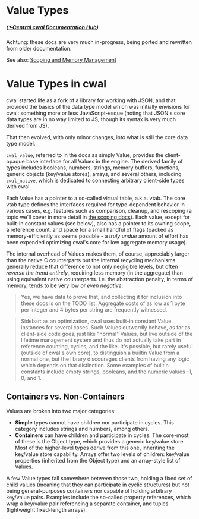# Value Types
##### ([&#x2b11;Central cwal Documentation Hub](./))
<style>@import url(../../doc/fossil-doc.css)</style>

<!--script src="./highlightjs/highlight-cwal.min.js"></script-->

Achtung: these docs are very much in-progress, being ported and
rewritten from older documentation.

See also: [Scoping and Memory Management](scoping.md)

Value Types in cwal
=====================================================================

cwal started life as a fork of a library for working with JSON, and
that provided the basics of the data type model which was initially
envisions for cwal: something more or less JavaScript-esque (noting
that JSON's core data types are in no way limited to JS, though its
syntax is very much derived from JS).

That then evolved, with only minor changes, into what is still the
core data type model.

`cwal_value`, referred to in the docs as simply Value, provides the
client-opaque base interface for all Values in the engine. The derived
family of types includes booleans, numbers, strings, memory buffers,
functions, generic objects (key/value stores), arrays, and several
others, including `cwal_native`, which is dedicated to connecting
arbitrary client-side types with cwal.

Each Value has a pointer to a so-called virtual table, a.k.a. vtab.
The core vtab type defines the interfaces required for type-dependent
behavior in various cases, e.g. features such as comparison, cleanup,
and rescoping (a topic we'll cover in more detail in [the scoping
docs][scoping]). Each value, except for built-in constant values (see
below), also has a pointer to its owning scope, a reference count, and
space for a small handful of flags (packed as memory-efficiently as
seems possible - a _truly undue_ amount of effort has been expended
optimizing cwal's core for low aggregate memory usage).

The internal overhead of Values makes them, of course, appreciably
larger than the native C counterparts but the internal recycling
mechanisms generally reduce that difference to not only negligible
levels, but often _reverse the trend entirely_, requiring less memory
(in the aggregate) than using equivalent native counterparts. i.e.
the abstraction penalty, in terms of memory, tends to be very low _or
even negative_.

> Yes, we have data to prove that, and collecting it for inclusion
  into these docs is on the TODO list. Aggregate costs of as low as 1
  byte per integer and 4 bytes per string are frequently witnessed.

> Sidebar: as an optimization, cwal uses built-in constant Value
  instances for several cases. Such Values outwardly behave, as far as
  client-side code goes, just like "normal" Values, but live outside
  of the lifetime management system and thus do not actually take part
  in reference counting, cycles, and the like. It's possible, but
  rarely useful (outside of cwal's own core), to distinguish a builtin
  Value from a normal one, but the library discourages clients from
  having any logic which depends on that distinction. Some examples of
  builtin constants include empty strings, booleans, and the numeric
  values -1, 0, and 1.

<a id='containers'></a>
Containers vs. Non-Containers
------------------------------------------------------------

Values are broken into two major categories:

- **Simple** types cannot have children nor participate in cycles. This
  category includes strings and numbers, among others.
- **Containers** can have children and participate in cycles. The
  core-most of these is the Object type, which provides a generic
  key/value store. Most of the higher-level types derive from this
  one, inheriting the key/value store capability. Arrays offer two
  levels of children: key/value properties (inherited from the Object
  type) and an array-style list of Values.

A few Value types fall somewhere between those two, holding a fixed
set of child values (meaning that they can participate in cyclic
structures) but not being general-purposes containers nor capable of
holding arbitrary key/value pairs. Examples include the so-called
property references, which wrap a key/value pair referencing a
separate container, and tuples (lightweight fixed-length arrays).


[scoping]: scoping.md
[s2]: /wiki/s2
[whcl]: /doc/ckout/whcl/
